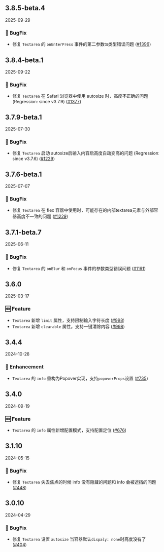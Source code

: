 ## 3.8.5-beta.4
2025-09-29

### 🐞 BugFix
- 修复 `Textarea` 的 `onEnterPress` 事件的第二参数ts类型错误问题 ([#1396](https://github.com/sheinsight/shineout-next/pull/1396))


## 3.8.4-beta.1
2025-09-22

### 🐞 BugFix

- 修复 `Textarea` 在 Safari 浏览器中使用 autosize 时，高度不正确的问题 (Regression: since v3.7.9) ([#1377](https://github.com/sheinsight/shineout-next/pull/1377))


## 3.7.9-beta.1
2025-07-30

### 🐞 BugFix

- 修复 `Textarea` 启动 autosize后输入内容后高度自动变高的问题 (Regression: since v3.7.6) ([#1229](https://github.com/sheinsight/shineout-next/pull/1229))


## 3.7.6-beta.1
2025-07-07

### 🐞 BugFix

- 修复 `Textarea` 在 flex 容器中使用时，可能存在的内部textarea元素与外部容器高度不一致的问题 ([#1229](https://github.com/sheinsight/shineout-next/pull/1229))


## 3.7.1-beta.7
2025-06-11

### 🐞 BugFix

- 修复 `Textarea` 的 `onBlur` 和 `onFocus` 事件的参数类型错误问题 ([#1161](https://github.com/sheinsight/shineout-next/pull/1161))


## 3.6.0
2025-03-17

### 🆕 Feature

- `Textarea` 新增 `limit` 属性，支持限制输入字符长度  ([#998](https://github.com/sheinsight/shineout-next/pull/998))
- `Textarea` 新增 `clearable` 属性，支持一键清除内容  ([#998](https://github.com/sheinsight/shineout-next/pull/998))


## 3.4.4
2024-10-28

### 💎 Enhancement

- `Textarea` 的 `info` 重构为Popover实现，支持`popoverProps`设置 ([#735](https://github.com/sheinsight/shineout-next/pull/735))


## 3.4.0
2024-09-19

### 🆕 Feature

- `Textarea` 的 `info` 属性新增配置模式，支持配置定位 ([#676](https://github.com/sheinsight/shineout-next/pull/676))


## 3.1.10
2024-05-15

### 🐞 BugFix

- 修复 `Textarea` 失去焦点的时候 info 没有隐藏的问题和 info 会被遮挡的问题 ([#448](https://github.com/sheinsight/shineout-next/pull/448))


## 3.0.10
2024-04-29

### 🐞 BugFix

- 修复 `Textarea` 设置 `autosize` 当容器默认`dispaly: none`时高度没有了 ([#404](https://github.com/sheinsight/shineout-next/pull/404))








